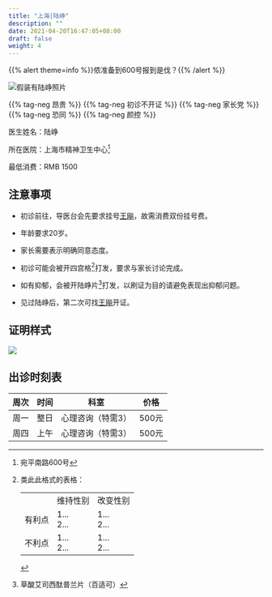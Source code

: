 ```yaml
---
title: "上海|陆峥"
description: ""
date: 2021-04-20T16:47:05+08:00
draft: false
weight: 4
---
```



{{% alert theme=info %}}侬准备到600号报到是伐？{{% /alert %}}

![假装有陆峥照片](images/doctor/lu-zheng.jpg)

{{% tag-neg 昂贵 %}} {{% tag-neg 初诊不开证 %}}
{{% tag-neg 家长党 %}} {{% tag-neg 恐同 %}} {{% tag-neg 颜控 %}}


医生姓名：陆峥

所在医院：上海市精神卫生中心[^1]

最低消费：RMB 1500

## 注意事项

- 初诊前往，导医台会先要求挂号<a href="../wang-biao/">王飚</a>，故需消费双份挂号费。

- 年龄要求20岁。

- 家长需要表示明确同意态度。

- 初诊可能会被开四宫格[^2]打发，要求与家长讨论完成。

- 如有抑郁，会被开陆峥片[^3]打发，以刷证为目的请避免表现出抑郁问题。

- 见过陆峥后，第二次可找<a href="../wang-biao/">王飚</a>开证。

## 证明样式

![](images/doctor/lu-zheng-zm.jpg)

## 出诊时刻表

| 周次 | 时间 | 科室 | 价格 |
| :---: | :---: | :---: | :---: |
| 周一 | 整日 | 心理咨询（特需3） | 500元 |
| 周四 | 上午 | 心理咨询（特需3） | 500元 |

[^1]: 宛平南路600号

[^2]:类此此格式的表格： <table><tr>&nbsp;<td></td><td>维持性别</td><td>改变性别</td></tr><tr><td>有利点</td><td>1...<br>2...</td><td>1...<br>2...</td></tr><tr><td>不利点</td><td>1...<br>2...</td><td>1...<br>2...</td></tr></table>

[^3]: 草酸艾司西酞普兰片（百适可）
